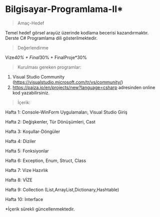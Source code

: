 ﻿# Bilgisayar-Programlama-II*

>Amaç-Hedef

Temel hedef görsel arayüz üzerinde kodlama becerisi kazandırmaktır. Derste C# Programlama dili gösterilmektedir. 

>Değerlendirme

Vize*40% + Final*30% + FinalProje*30% 

>Kurulması gereken programlar: 
1. Visual Studio Community (https://visualstudio.microsoft.com/tr/vs/community/)
2. https://paiza.io/en/projects/new?language=csharp adresinden online kod yazabilirsiniz.

>İçerik:
>
Hafta 1: Console-WinForm Uygulamaları, Visual Studio Giriş

Hafta 2: Değişkenler, Tür Dönüşümleri, Cast

Hafta 3: Koşullar-Döngüler

Hafta 4: Diziler

Hafta 5: Fonksiyonlar

Hafta 6: Exception, Enum, Struct, Class

Hafta 7: Vize Hazırlık

Hafta 8: VİZE

Hafta 9: Collection (List,ArrayList,Dictionary,Hashtable)

Hafta 10: Interface

*İçerik sürekli güncellenmektedir.
